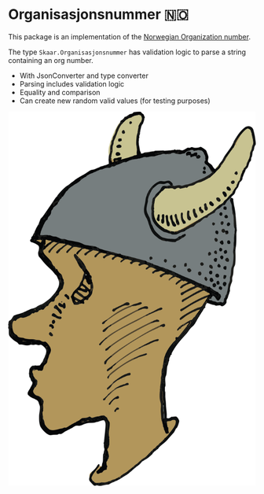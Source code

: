 Organisasjonsnummer 🇳🇴
===

This package is an implementation of the 
[Norwegian Organization number](https://www.brreg.no/en/about-us-2/our-registers/about-the-central-coordinating-register-for-legal-entities-ccr/about-the-organisation-number/?nocache=1743537931351).

The type `Skaar.Organisasjonsnummer` has validation logic to parse
a string containing an org number.

- With JsonConverter and type converter
- Parsing includes validation logic
- Equality and comparison
- Can create new random valid values (for testing purposes)

![Icon](https://raw.githubusercontent.com/oyms/NorwegianTypes/refs/heads/main/.idea/.idea.Skaar.NorwegianTypes/.idea/icon.svg)